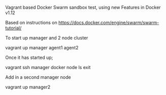 Vagrant based Docker Swarm sandbox test, using new Features in Docker v1.12

Based on instructions on https://docs.docker.com/engine/swarm/swarm-tutorial/

To start up manager and 2 node cluster

   vagrant up manager agent1 agent2

Once it has started up;

   vagrant ssh manager
   docker node ls
   exit

Add in a second manager node

   vagrant up manager2
